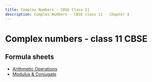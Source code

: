 ```yaml
---
title: Complex Numbers - CBSE Class 11
description: Complex Numbers - CBSE class 11 - Chapter 4
---
```


# Complex numbers - class 11 CBSE

## Formula sheets

- [Arithmetic Operations](./formulas/arithmetic-operations.md)
- [Modulus & Conjugate](./formulas/modulus-and-conjugate.md)
